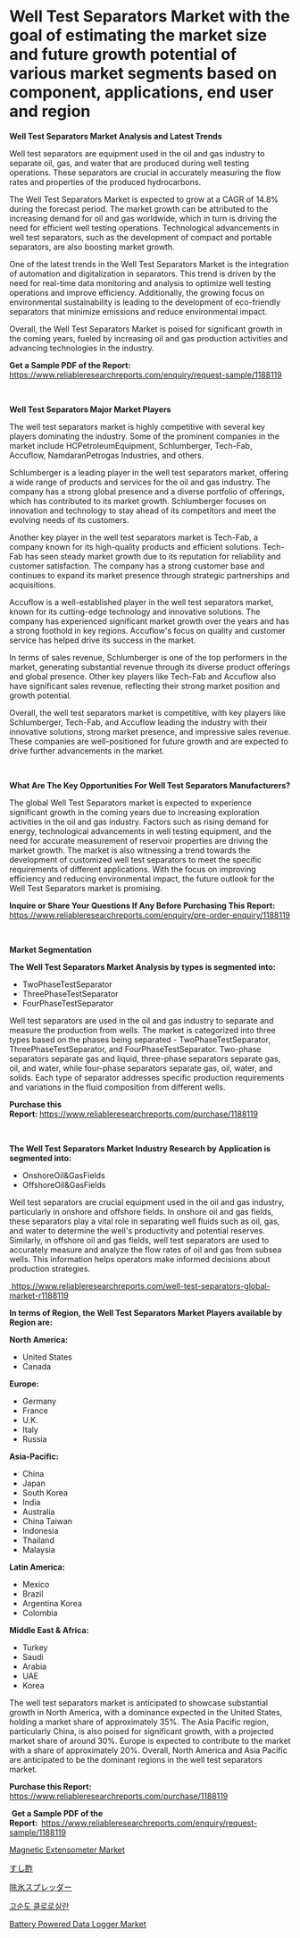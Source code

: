 <p><h1>Well Test Separators Market with the goal of estimating the market size and future growth potential of various market segments based on component, applications, end user and region</h1></p><p><strong>Well Test Separators Market Analysis and Latest Trends</strong></p>
<p><p>Well test separators are equipment used in the oil and gas industry to separate oil, gas, and water that are produced during well testing operations. These separators are crucial in accurately measuring the flow rates and properties of the produced hydrocarbons.</p><p>The Well Test Separators Market is expected to grow at a CAGR of 14.8% during the forecast period. The market growth can be attributed to the increasing demand for oil and gas worldwide, which in turn is driving the need for efficient well testing operations. Technological advancements in well test separators, such as the development of compact and portable separators, are also boosting market growth.</p><p>One of the latest trends in the Well Test Separators Market is the integration of automation and digitalization in separators. This trend is driven by the need for real-time data monitoring and analysis to optimize well testing operations and improve efficiency. Additionally, the growing focus on environmental sustainability is leading to the development of eco-friendly separators that minimize emissions and reduce environmental impact.</p><p>Overall, the Well Test Separators Market is poised for significant growth in the coming years, fueled by increasing oil and gas production activities and advancing technologies in the industry.</p></p>
<p><strong>Get a Sample PDF of the Report:&nbsp;</strong> <a href="https://www.reliableresearchreports.com/enquiry/request-sample/1188119">https://www.reliableresearchreports.com/enquiry/request-sample/1188119</a></p>
<p>&nbsp;</p>
<p><strong>Well Test Separators Major Market Players</strong></p>
<p><p>The well test separators market is highly competitive with several key players dominating the industry. Some of the prominent companies in the market include HCPetroleumEquipment, Schlumberger, Tech-Fab, Accuflow, NamdaranPetrogas Industries, and others.</p><p>Schlumberger is a leading player in the well test separators market, offering a wide range of products and services for the oil and gas industry. The company has a strong global presence and a diverse portfolio of offerings, which has contributed to its market growth. Schlumberger focuses on innovation and technology to stay ahead of its competitors and meet the evolving needs of its customers.</p><p>Another key player in the well test separators market is Tech-Fab, a company known for its high-quality products and efficient solutions. Tech-Fab has seen steady market growth due to its reputation for reliability and customer satisfaction. The company has a strong customer base and continues to expand its market presence through strategic partnerships and acquisitions.</p><p>Accuflow is a well-established player in the well test separators market, known for its cutting-edge technology and innovative solutions. The company has experienced significant market growth over the years and has a strong foothold in key regions. Accuflow's focus on quality and customer service has helped drive its success in the market.</p><p>In terms of sales revenue, Schlumberger is one of the top performers in the market, generating substantial revenue through its diverse product offerings and global presence. Other key players like Tech-Fab and Accuflow also have significant sales revenue, reflecting their strong market position and growth potential.</p><p>Overall, the well test separators market is competitive, with key players like Schlumberger, Tech-Fab, and Accuflow leading the industry with their innovative solutions, strong market presence, and impressive sales revenue. These companies are well-positioned for future growth and are expected to drive further advancements in the market.</p></p>
<p>&nbsp;</p>
<p><strong>What Are The Key Opportunities For Well Test Separators Manufacturers?</strong></p>
<p><p>The global Well Test Separators market is expected to experience significant growth in the coming years due to increasing exploration activities in the oil and gas industry. Factors such as rising demand for energy, technological advancements in well testing equipment, and the need for accurate measurement of reservoir properties are driving the market growth. The market is also witnessing a trend towards the development of customized well test separators to meet the specific requirements of different applications. With the focus on improving efficiency and reducing environmental impact, the future outlook for the Well Test Separators market is promising.</p></p>
<p><strong>Inquire or Share Your Questions If Any Before Purchasing This Report:</strong> <a href="https://www.reliableresearchreports.com/enquiry/pre-order-enquiry/1188119">https://www.reliableresearchreports.com/enquiry/pre-order-enquiry/1188119</a></p>
<p>&nbsp;</p>
<p><strong>Market Segmentation</strong></p>
<p><strong>The Well Test Separators Market Analysis by types is segmented into:</strong></p>
<p><ul><li>TwoPhaseTestSeparator</li><li>ThreePhaseTestSeparator</li><li>FourPhaseTestSeparator</li></ul></p>
<p><p>Well test separators are used in the oil and gas industry to separate and measure the production from wells. The market is categorized into three types based on the phases being separated - TwoPhaseTestSeparator, ThreePhaseTestSeparator, and FourPhaseTestSeparator. Two-phase separators separate gas and liquid, three-phase separators separate gas, oil, and water, while four-phase separators separate gas, oil, water, and solids. Each type of separator addresses specific production requirements and variations in the fluid composition from different wells.</p></p>
<p><strong>Purchase this Report:&nbsp;</strong><a href="https://www.reliableresearchreports.com/purchase/1188119">https://www.reliableresearchreports.com/purchase/1188119</a></p>
<p>&nbsp;</p>
<p><strong>The Well Test Separators Market Industry Research by Application is segmented into:</strong></p>
<p><ul><li>OnshoreOil&GasFields</li><li>OffshoreOil&GasFields</li></ul></p>
<p><p>Well test separators are crucial equipment used in the oil and gas industry, particularly in onshore and offshore fields. In onshore oil and gas fields, these separators play a vital role in separating well fluids such as oil, gas, and water to determine the well's productivity and potential reserves. Similarly, in offshore oil and gas fields, well test separators are used to accurately measure and analyze the flow rates of oil and gas from subsea wells. This information helps operators make informed decisions about production strategies.</p></p>
<p><a href="https://www.reliableresearchreports.com/well-test-separators-global-market-r1188119">&nbsp;https://www.reliableresearchreports.com/well-test-separators-global-market-r1188119</a></p>
<p><strong>In terms of Region, the Well Test Separators Market Players available by Region are:</strong></p>
<p>
    <p> <strong> North America: </strong>
        <ul>
            <li>United States</li>
            <li>Canada</li>
        </ul>
        </p> 
    <p> <strong> Europe: </strong>
        <ul>
            <li>Germany</li>
            <li>France</li>
            <li>U.K.</li>
            <li>Italy</li>
            <li>Russia</li>
        </ul>
        </p> 
    <p> <strong> Asia-Pacific: </strong>
        <ul>
            <li>China</li>
            <li>Japan</li>
            <li>South Korea</li>
            <li>India</li>
            <li>Australia</li>
            <li>China Taiwan</li>
            <li>Indonesia</li>
            <li>Thailand</li>
            <li>Malaysia</li>
        </ul>
        </p> 
    <p> <strong> Latin America: </strong>
        <ul>
            <li>Mexico</li>
            <li>Brazil</li>
            <li>Argentina Korea</li>
            <li>Colombia</li>
        </ul>
        </p> 
    <p> <strong> Middle East & Africa: </strong>
        <ul>
            <li>Turkey</li>
            <li>Saudi</li>
            <li>Arabia</li>
            <li>UAE</li>
            <li>Korea</li>
        </ul>
    </p>
    </p>
<p><p>The well test separators market is anticipated to showcase substantial growth in North America, with a dominance expected in the United States, holding a market share of approximately 35%. The Asia Pacific region, particularly China, is also poised for significant growth, with a projected market share of around 30%. Europe is expected to contribute to the market with a share of approximately 20%. Overall, North America and Asia Pacific are anticipated to be the dominant regions in the well test separators market.</p></p>
<p><strong>Purchase this Report: </strong><a href="https://www.reliableresearchreports.com/purchase/1188119">https://www.reliableresearchreports.com/purchase/1188119</a></p>
<p>&nbsp;<strong>Get a Sample PDF of the Report:&nbsp;&nbsp;</strong><a href="https://www.reliableresearchreports.com/enquiry/request-sample/1188119">https://www.reliableresearchreports.com/enquiry/request-sample/1188119</a></p>
<p><strong></strong></p>
<p><p><a href="https://github.com/riwar777/Market-Research-Report-List-1/blob/main/magnetic-extensometer-market.md">Magnetic Extensometer Market</a></p><p><a href="https://github.com/SantosDicki04/Market-Research-Report-List-2/blob/main/9957437159500.md">すし酢</a></p><p><a href="https://github.com/moulafa/Market-Research-Report-List-2/blob/main/2564679159499.md">除氷スプレッダー</a></p><p><a href="https://github.com/sarassiksa/Market-Research-Report-List-1/blob/main/3887154171027.md">고순도 클로로실란</a></p><p><a href="https://github.com/jahid123ahm/Market-Research-Report-List-1/blob/main/battery-powered-data-logger-market.md">Battery Powered Data Logger Market</a></p></p>